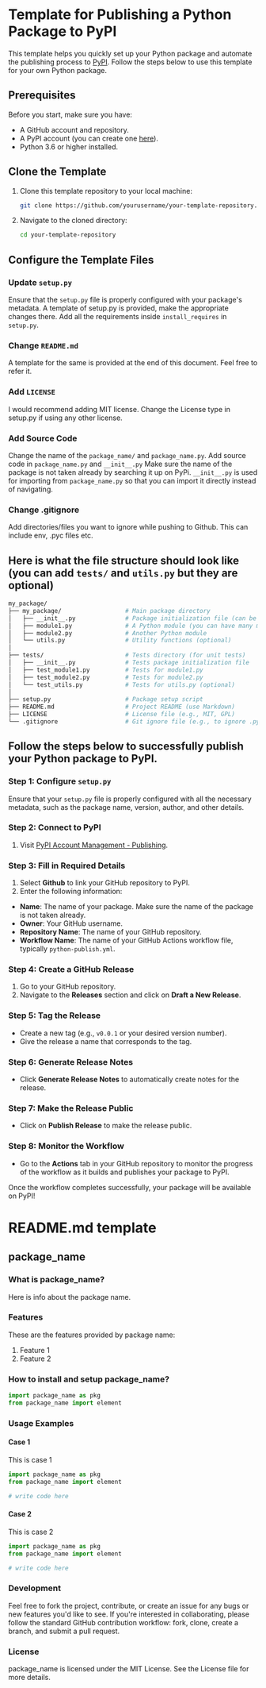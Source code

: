 # Template for Publishing a Python Package to PyPI

This template helps you quickly set up your Python package and automate the publishing process to [PyPI](https://pypi.org/). Follow the steps below to use this template for your own Python package.

## Prerequisites

Before you start, make sure you have:
- A GitHub account and repository.
- A PyPI account (you can create one [here](https://pypi.org/account/register/)).
- Python 3.6 or higher installed.

## Clone the Template

1. Clone this template repository to your local machine:
    ```bash
    git clone https://github.com/yourusername/your-template-repository.git
    ```

2. Navigate to the cloned directory:
    ```bash
    cd your-template-repository
    ```

## Configure the Template Files

### Update `setup.py`
Ensure that the `setup.py` file is properly configured with your package's metadata. 
A template of setup.py is provided, make the appropriate changes there. 
Add all the requirements inside `install_requires` in `setup.py`. 

### Change `README.md` 
A template for the same is provided at the end of this document. Feel free to refer it.

### Add `LICENSE`
I would recommend adding MIT license. Change the License type in setup.py if using any other license.

### Add Source Code
Change the name of the `package_name/` and `package_name.py`. Add source code in `package_name.py` and `__init__.py`
Make sure the name of the package is not taken already by searching it up on PyPi. 
`__init__.py` is used for importing from `package_name.py` so that you can import it directly instead of navigating. 

### Change .gitignore
Add directories/files you want to ignore while pushing to Github. This can include env, .pyc files etc.

## Here is what the file structure should look like (you can add `tests/` and `utils.py` but they are optional)

```graphql
my_package/
├── my_package/                  # Main package directory
│   ├── __init__.py              # Package initialization file (can be empty or contain version info)
│   ├── module1.py               # A Python module (you can have many modules)
│   ├── module2.py               # Another Python module
│   └── utils.py                 # Utility functions (optional)
│
├── tests/                       # Tests directory (for unit tests)
│   ├── __init__.py              # Tests package initialization file
│   ├── test_module1.py          # Tests for module1.py
│   ├── test_module2.py          # Tests for module2.py
│   └── test_utils.py            # Tests for utils.py (optional)
│
├── setup.py                     # Package setup script
├── README.md                    # Project README (use Markdown)
├── LICENSE                      # License file (e.g., MIT, GPL)
└── .gitignore                   # Git ignore file (e.g., to ignore .pyc files, env, etc.)
```

## Follow the steps below to successfully publish your Python package to PyPI.

### Step 1: Configure `setup.py`
Ensure that your `setup.py` file is properly configured with all the necessary metadata, such as the package name, version, author, and other details.

### Step 2: Connect to PyPI
1. Visit [PyPI Account Management - Publishing](https://pypi.org/manage/account/publishing/).

### Step 3: Fill in Required Details
1. Select **Github** to link your GitHub repository to PyPI.
2. Enter the following information:
- **Name**: The name of your package. Make sure the name of the package is not taken already. 
- **Owner**: Your GitHub username.
- **Repository Name**: The name of your GitHub repository.
- **Workflow Name**: The name of your GitHub Actions workflow file, typically `python-publish.yml`.

### Step 4: Create a GitHub Release
1. Go to your GitHub repository.
2. Navigate to the **Releases** section and click on **Draft a New Release**.

### Step 5: Tag the Release
- Create a new tag (e.g., `v0.0.1` or your desired version number).
- Give the release a name that corresponds to the tag.

### Step 6: Generate Release Notes
- Click **Generate Release Notes** to automatically create notes for the release.

### Step 7: Make the Release Public
- Click on **Publish Release** to make the release public.

### Step 8: Monitor the Workflow
- Go to the **Actions** tab in your GitHub repository to monitor the progress of the workflow as it builds and publishes your package to PyPI.

Once the workflow completes successfully, your package will be available on PyPI!



# README.md template
## package_name

### What is package_name?
Here is info about the package name. 

### Features
These are the features provided by package name:
1. Feature 1
2. Feature 2

### How to install and setup package_name?

```python
import package_name as pkg
from package_name import element
```

### Usage Examples

#### Case 1
This is case 1

```python
import package_name as pkg
from package_name import element

# write code here

```

#### Case 2
This is case 2

```python
import package_name as pkg
from package_name import element

# write code here

```

### Development
Feel free to fork the project, contribute, or create an issue for any bugs or new features you'd like to see. If you're interested in collaborating, please follow the standard GitHub contribution workflow: fork, clone, create a branch, and submit a pull request.

### License
package_name is licensed under the MIT License. See the License file for more details.
